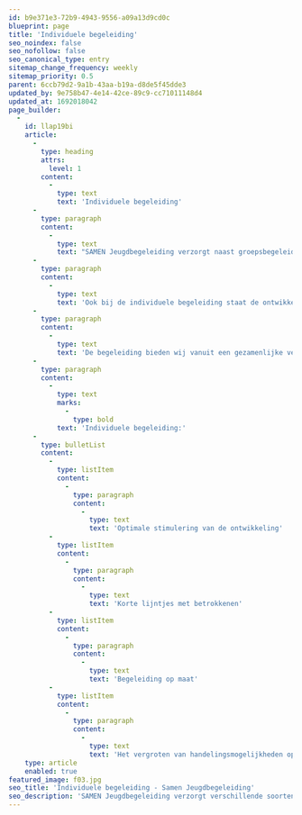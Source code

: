 ```yaml
---
id: b9e371e3-72b9-4943-9556-a09a13d9cd0c
blueprint: page
title: 'Individuele begeleiding'
seo_noindex: false
seo_nofollow: false
seo_canonical_type: entry
sitemap_change_frequency: weekly
sitemap_priority: 0.5
parent: 6ccb79d2-9a1b-43aa-b19a-d8de5f45dde3
updated_by: 9e758b47-4e14-42ce-89c9-cc71011148d4
updated_at: 1692018042
page_builder:
  -
    id: llap19bi
    article:
      -
        type: heading
        attrs:
          level: 1
        content:
          -
            type: text
            text: 'Individuele begeleiding'
      -
        type: paragraph
        content:
          -
            type: text
            text: "SAMEN Jeugdbegeleiding verzorgt naast groepsbegeleiding ook individuele begeleiding.\_ Deze begeleiding vindt plaats op de plek waar de hulpvraag het meest speelt. Dit kan zijn in de thuissituatie maar ook binnen een vorm van onderwijs of opvang."
      -
        type: paragraph
        content:
          -
            type: text
            text: 'Ook bij de individuele begeleiding staat de ontwikkeling van het kind centraal. Om de ontwikkeling van het kind te stimuleren kan bijvoorbeeld een schaduwtraject plaats vinden binnen een klas of opvang. Ook kan de ontwikkeling gestimuleerd worden door begeleiding van betrokkenen. Denk hierbij aan het bieden van handvaten aan ouders, verzorgers in de thuissituatie of aan professionals binnen een onderwijs- of opvangsetting.'
      -
        type: paragraph
        content:
          -
            type: text
            text: 'De begeleiding bieden wij vanuit een gezamenlijke verantwoordelijkheid. We handelen vanuit de kracht van het kind, ouders en professionals.'
      -
        type: paragraph
        content:
          -
            type: text
            marks:
              -
                type: bold
            text: 'Individuele begeleiding:'
      -
        type: bulletList
        content:
          -
            type: listItem
            content:
              -
                type: paragraph
                content:
                  -
                    type: text
                    text: 'Optimale stimulering van de ontwikkeling'
          -
            type: listItem
            content:
              -
                type: paragraph
                content:
                  -
                    type: text
                    text: 'Korte lijntjes met betrokkenen'
          -
            type: listItem
            content:
              -
                type: paragraph
                content:
                  -
                    type: text
                    text: 'Begeleiding op maat'
          -
            type: listItem
            content:
              -
                type: paragraph
                content:
                  -
                    type: text
                    text: 'Het vergroten van handelingsmogelijkheden op elke locatie'
    type: article
    enabled: true
featured_image: f03.jpg
seo_title: 'Individuele begeleiding - Samen Jeugdbegeleiding'
seo_description: 'SAMEN Jeugdbegeleiding verzorgt verschillende soorten trainingen. Afhankelijk van de wensen en mogelijkheden van jou en je kind bekijken we, tijdens een intake, wat passend is.'
---
```

